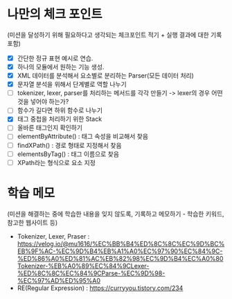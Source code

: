 # 나만의 체크 포인트
(미션을 달성하기 위해 필요하다고 생각되는 체크포인트 적기 + 실행 결과에 대한 기록 포함)
- [x] 간단한 정규 표현 예시로 연습.
- [x] 하나의 모듈에서 원하는 기능 생성.
- [x] XML 데이터를 분석해서 요소별로 분리하는 Parser(모든 데이터 처리)
- [x] 문자열 분석을 위해서 단계별로 역할 나누기
- [ ] tokenizer, lexer, parser를 처리하는 메서드를 각각 만들기 -> lexer의 경우 어떤 것을 넣어야 하는가?
- [ ] 함수가 길다면 하위 함수로 나누기
- [x] 태그 중첩을 처리하기 위한 Stack
- [ ] 올바른 태그인지 확인하기
- [ ] elementByAttribute() : 태그 속성을 비교해서 찾음
- [ ] findXPath() : 경로 형태로 지정해서 찾음
- [ ] elementsByTag() : 태그 이름으로 찾음
- [ ] XPath라는 형식으로 요소 지정

# 학습 메모
(미션을 해결하는 중에 학습한 내용을 잊지 않도록, 기록하고 메모하기 - 학습한 키워드, 참고한 웹사이트 등)
- Tokenizer, Lexer, Praser : https://velog.io/@mu1616/%EC%BB%B4%ED%8C%8C%EC%9D%BC%EB%9F%AC-%EC%9D%B4%EB%A1%A0%EC%97%90%EC%84%9C-%ED%86%A0%ED%81%AC%EB%82%98%EC%9D%B4%EC%A0%80Tokenizer-%EB%A0%89%EC%84%9CLexer-%ED%8C%8C%EC%84%9CParse-%EC%9D%98-%EC%97%AD%ED%95%A0
- RE(Regular Expression) : https://curryyou.tistory.com/234